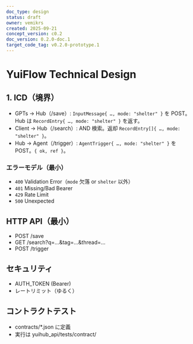 ```yaml
---
doc_type: design
status: draft
owner: vemikrs
created: 2025-09-21
concept_version: c0.2
doc_version: 0.2.0-doc.1
target_code_tag: v0.2.0-prototype.1
---
```


# YuiFlow Technical Design

## 1. ICD（境界）
- GPTs → Hub（/save）: `InputMessage{ …, mode: "shelter" }` を POST。Hub は `RecordEntry{ …, mode: "shelter" }` を返す。
- Client → Hub（/search）: AND 検索。返却 `RecordEntry[]{ …, mode: "shelter" }`。
- Hub → Agent（/trigger）: `AgentTrigger{ …, mode: "shelter" }` を POST。`{ ok, ref }`。

### エラーモデル（最小）
- `400` Validation Error（`mode` 欠落 or `shelter` 以外）
- `401` Missing/Bad Bearer
- `429` Rate Limit
- `500` Unexpected

## HTTP API（最小）
- POST /save
- GET /search?q=...&tag=...&thread=...
- POST /trigger

## セキュリティ
- AUTH_TOKEN (Bearer)
- レートリミット（ゆるく）

## コントラクトテスト
- contracts/*.json に定義
- 実行は yuihub_api/tests/contract/
